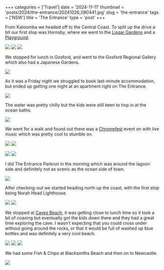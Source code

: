 +++
categories = ['Travel']
date = '2024-11-11'
thumbnail = 'posts/2024/the-entrance/20241026_080441.jpg'
slug = 'the-entrance'
tags = ['NSW']
title = 'The Entrance'
type = 'post'
+++

From Katoomba we headed off to the Central Coast. To split up the drive a bit our first stop was Hornsby, where we went to the [Lisgar Gardens](https://maps.app.goo.gl/NnhNZ5VvSzCEk5a59) and a [Playground](https://maps.app.goo.gl/Gngjgv8ACfK8kYkWA).

![](20241025_102422.jpg) ![](20241025_105405-1.jpg) ![](20241025_112352.jpg)

We stopped for lunch in Gosford, and went to the Gosford Regional Gallery which also had a Japanese Gardens.

![](20241025_141252.jpg)

As it was a Friday night we struggled to book last-minute accommodation, but ended up getting one night at an apartment right on The Entrance.

![](20241025_152802.jpg)

The water was pretty chilly but the kids were still keen to hop in at the ocean baths.

![](20241025_170604.jpg)

We went for a walk and found out there was a [Chromefest](https://chromefest.org/) event on with live music which was pretty cool to stumble on.

 ![](20241025_184520.jpg) ![](20241025_185913.jpg)

  ![](20241026_080441.jpg) ![](20241026_080531-1.jpg)
  
I did The Entrance Parkrun in the morning which was around the lagoon side and definitely not as scenic as the ocean side of town.
  
  ![](20241026_094100.jpg)
  
After checking-out we started heading north up the coast, with the first stop being Norah Head Lighthouse.
  
![](20241026_103300.jpg)
![](20241026_102937.jpg)

We stopped at [Caves Beach](https://maps.app.goo.gl/Vrd8ESJDcZU321dF7), it was getting close to lunch time so it took a bit of coaxing but eventually got the kids down there and they had a great time exploring the cave. I wasn't expecting that you could cross under without going around the rocks, or that it would be full of washed up blue bottles and was definitely a very cool beach. 

![](20241026_112820.jpg) ![](20241026_114722.jpg) ![](20241026_121344.jpg)
   
We had some Fish & Chips at Blacksmiths Beach and then on to Newcastle. 

![](20241026_133116.jpg)
